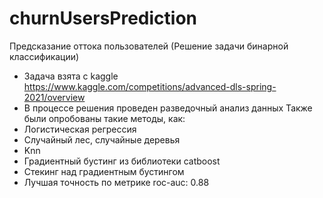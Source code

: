 # churnUsersPrediction
Предсказание оттока пользователей (Решение задачи бинарной классификации)
* Задача взята с kaggle https://www.kaggle.com/competitions/advanced-dls-spring-2021/overview
* В процессе решения проведен разведочный анализ данных
Также были опробованы такие методы, как:
 * Логистическая регрессия
 * Случайный лес, случайные деревья
 * Knn
 * Градиентный бустинг из библиотеки catboost
 * Стекинг над градиентным бустингом
 * Лучшая точность по метрике roc-auc: 0.88
